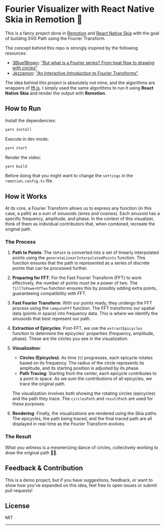 # Fourier Visualizer with React Native Skia in Remotion 🎨

This is a fancy project done in [Remotion](https://www.remotion.dev/) and [React Native Skia](https://shopify.github.io/react-native-skia/) with the goal of building SVG Path using the Fourier Transform.

The concept behind this repo is strongly inspired by the following resources:

- [3Blue1Brown](https://twitter.com/3Blue1Brown): ["But what is a Fourier series? From heat flow to drawing with circles"](https://youtu.be/r6sGWTCMz2k)
- [Jezzamon](https://twitter.com/jezzamonn): ["An Interactive Introduction to Fourier Transforms"](https://www.jezzamon.com/fourier/index.html)

The idea behind this project is absolutely not mine, and the algorithms are wrappers of [fft.js](https://www.npmjs.com/package/fft.js).
I simply used the same algorithms to run it using **React Native Skia** and render the output with **Remotion**.

## How to Run

Install the dependencies:

```bash
yarn install
```

Execute in dev mode:

```bash
yarn start
```

Render the video:

```bash
yarn build
```

Before doing that you might want to change the `settings` in the `remotion.config.ts` file.

## How it Works

At its core, a Fourier Transform allows us to express any function (in this case, a path) as a sum of sinusoids (sines and cosines). Each sinusoid has a specific frequency, amplitude, and phase. In the context of this visualizer, think of them as individual contributors that, when combined, recreate the original path.

### The Process

1. **Path to Points**: The `SkPath` is converted into a set of linearly interpolated points using the `generateLinearInterpolatedPoints` function. This function ensures that the path is represented as a series of discrete points that can be processed further.

2. **Preparing for FFT**: For the Fast Fourier Transform (FFT) to work effectively, the number of points must be a power of two. The `fillToPowerOfTwo` function ensures this by possibly adding extra points, guaranteeing compatibility with FFT.

3. **Fast Fourier Transform**: With our points ready, they undergo the FFT process using the `computeFFT` function. The FFT transforms our spatial data (points in space) into frequency data. This is where we identify the sinusoids that best represent our path.

4. **Extraction of Epicycles**: Post-FFT, we use the `extractEpicycles` function to determine the epicycles' properties (frequency, amplitude, phase). These are the circles you see in the visualization.

5. **Visualization**:

   - **Circles (Epicycles)**: As time (`t`) progresses, each epicycle rotates based on its frequency. The radius of the circle represents its amplitude, and its starting position is adjusted by its phase.
   - **Path Tracing**: Starting from the center, each epicycle contributes to a point in space. As we sum the contributions of all epicycles, we trace the original path.

   The visualization involves both showing the rotating circles (epicycles) and the path they trace. The `circlesPath` and `resultPath` are used for these purposes.

6. **Rendering**: Finally, the visualizations are rendered using the Skia paths. The epicycles, the path being traced, and the final traced path are all displayed in real-time as the Fourier Transform evolves.

### The Result

What you witness is a mesmerizing dance of circles, collectively working to draw the original path 🕺🏻.

## Feedback & Contribution

This is a demo project, but if you have suggestions, feedback, or want to show how you've expanded on this idea, feel free to open issues or submit pull requests!

## License

MIT

---
